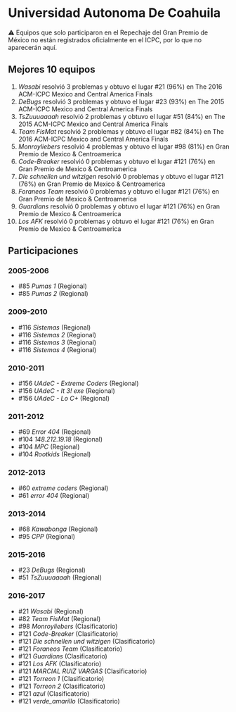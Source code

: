 # Universidad Autonoma De Coahuila

:warning: Equipos que solo participaron en el Repechaje del Gran Premio de México no están registrados oficialmente en el ICPC, por lo que no aparecerán aquí.

## Mejores 10 equipos

1. _Wasabi_ resolvió 3 problemas y obtuvo el lugar #21 (96%) en The 2016 ACM-ICPC Mexico and Central America Finals
1. _DeBugs_ resolvió 3 problemas y obtuvo el lugar #23 (93%) en The 2015 ACM-ICPC Mexico and Central America Finals
1. _TsZuuuaaaah_ resolvió 2 problemas y obtuvo el lugar #51 (84%) en The 2015 ACM-ICPC Mexico and Central America Finals
1. _Team FisMat_ resolvió 2 problemas y obtuvo el lugar #82 (84%) en The 2016 ACM-ICPC Mexico and Central America Finals
1. _Monroyliebers_ resolvió 4 problemas y obtuvo el lugar #98 (81%) en Gran Premio de Mexico & Centroamerica
1. _Code-Breaker_ resolvió 0 problemas y obtuvo el lugar #121 (76%) en Gran Premio de Mexico & Centroamerica
1. _Die schnellen und witzigen_ resolvió 0 problemas y obtuvo el lugar #121 (76%) en Gran Premio de Mexico & Centroamerica
1. _Foraneos Team_ resolvió 0 problemas y obtuvo el lugar #121 (76%) en Gran Premio de Mexico & Centroamerica
1. _Guardians_ resolvió 0 problemas y obtuvo el lugar #121 (76%) en Gran Premio de Mexico & Centroamerica
1. _Los AFK_ resolvió 0 problemas y obtuvo el lugar #121 (76%) en Gran Premio de Mexico & Centroamerica

## Participaciones

### 2005-2006

- #85 _Pumas 1_ (Regional)
- #85 _Pumas 2_ (Regional)

### 2009-2010

- #116 _Sistemas_ (Regional)
- #116 _Sistemas 2_ (Regional)
- #116 _Sistemas 3_ (Regional)
- #116 _Sistemas 4_ (Regional)

### 2010-2011

- #156 _UAdeC - Extreme Coders_ (Regional)
- #156 _UAdeC - It 3! exe_ (Regional)
- #156 _UAdeC - Lo C+_ (Regional)

### 2011-2012

- #69 _Error 404_ (Regional)
- #104 _148.212.19.18_ (Regional)
- #104 _MPC_ (Regional)
- #104 _Rootkids_ (Regional)

### 2012-2013

- #60 _extreme coders_ (Regional)
- #61 _error 404_ (Regional)

### 2013-2014

- #68 _Kawabonga_ (Regional)
- #95 _CPP_ (Regional)

### 2015-2016

- #23 _DeBugs_ (Regional)
- #51 _TsZuuuaaaah_ (Regional)

### 2016-2017

- #21 _Wasabi_ (Regional)
- #82 _Team FisMat_ (Regional)
- #98 _Monroyliebers_ (Clasificatorio)
- #121 _Code-Breaker_ (Clasificatorio)
- #121 _Die schnellen und witzigen_ (Clasificatorio)
- #121 _Foraneos Team_ (Clasificatorio)
- #121 _Guardians_ (Clasificatorio)
- #121 _Los AFK_ (Clasificatorio)
- #121 _MARCIAL RUIZ VARGAS_ (Clasificatorio)
- #121 _Torreon 1_ (Clasificatorio)
- #121 _Torreon 2_ (Clasificatorio)
- #121 _azul_ (Clasificatorio)
- #121 _verde_amarillo_ (Clasificatorio)



